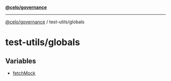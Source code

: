 [**@celo/governance**](../../README.md)

***

[@celo/governance](../../README.md) / test-utils/globals

# test-utils/globals

## Variables

- [fetchMock](variables/fetchMock.md)
